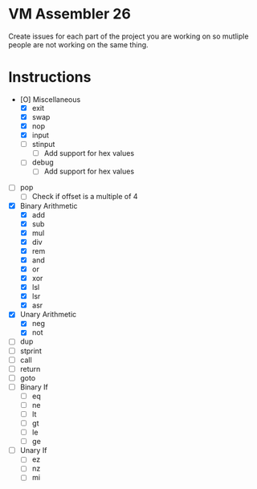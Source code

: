# VM Assembler 26

Create issues for each part of the project you are working on so mutliple people are not working on the same thing.

# Instructions
- [O] Miscellaneous
    - [X] exit
    - [X] swap
    - [X] nop
    - [X] input
    - [ ] stinput
        - [ ] Add support for hex values
    - [ ] debug
        - [ ] Add support for hex values
- [ ] pop
    - [ ] Check if offset is a multiple of 4
- [X] Binary Arithmetic
    - [X] add
    - [X] sub
    - [X] mul
    - [X] div
    - [X] rem
    - [X] and
    - [X] or
    - [X] xor
    - [X] lsl
    - [X] lsr
    - [X] asr
- [X] Unary Arithmetic
    - [X] neg
    - [X] not
- [ ] dup
- [ ] stprint
- [ ] call
- [ ] return
- [ ] goto
- [ ] Binary If
    - [ ] eq
    - [ ] ne
    - [ ] lt
    - [ ] gt
    - [ ] le
    - [ ] ge
- [ ] Unary If
    - [ ] ez
    - [ ] nz
    - [ ] mi

